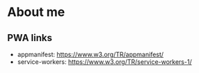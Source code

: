 # About me

## PWA links

* appmanifest: https://www.w3.org/TR/appmanifest/
* service-workers: https://www.w3.org/TR/service-workers-1/